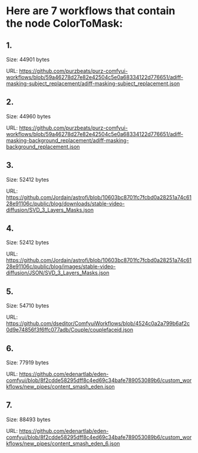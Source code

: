 # Here are 7 workflows that contain the node ColorToMask:

## 1. 

Size: 44901 bytes

URL: https://github.com/purzbeats/purz-comfyui-workflows/blob/59a46278d27e82e42504c5e0a68334122d776651/adiff-masking-subject_replacement/adiff-masking-subject_replacement.json

## 2. 

Size: 44960 bytes

URL: https://github.com/purzbeats/purz-comfyui-workflows/blob/59a46278d27e82e42504c5e0a68334122d776651/adiff-masking-background_replacement/adiff-masking-background_replacement.json

## 3. 

Size: 52412 bytes

URL: https://github.com/Jordain/astrofi/blob/10603bc8701fc7fcbd0a28251a74c6128e91106c/public/blog/downloads/stable-video-diffusion/SVD_3_Layers_Masks.json

## 4. 

Size: 52412 bytes

URL: https://github.com/Jordain/astrofi/blob/10603bc8701fc7fcbd0a28251a74c6128e91106c/public/blog/images/stable-video-diffusion/JSON/SVD_3_Layers_Masks.json

## 5. 

Size: 54710 bytes

URL: https://github.com/dseditor/ComfyuiWorkflows/blob/4524c0a2a799b6af2c0d9e74856f3f6ffc077adb/Couple/couplefaceid.json

## 6. 

Size: 77919 bytes

URL: https://github.com/edenartlab/eden-comfyui/blob/8f2cdde58295dff8c4ed69c34bafe789053089b6/custom_workflows/new_pipes/content_smash_eden.json

## 7. 

Size: 88493 bytes

URL: https://github.com/edenartlab/eden-comfyui/blob/8f2cdde58295dff8c4ed69c34bafe789053089b6/custom_workflows/new_pipes/content_smash_eden_6.json

